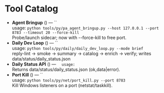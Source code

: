 # Tool Catalog

- **Agent Bringup** () — ``  
  usage: `python tools/py/pa_agent_bringup.py --host 127.0.0.1 --port 8783 --timeout 20 --force-kill`  
  Probe/launch sidecar; now with --force-kill to free port.
- **Daily Dev Loop** () — ``  
  usage: `python tools/py/daily/daily_dev_loop.py --mode brief`  
  reply-lint → smoke → summary → catalog → enrich → verify; writes data/status/daily_status.json
- **Daily Status API** () — ``  
  usage: ``  
  Returns data/status/daily_status.json (ok,data|error).
- **Port Kill** () — ``  
  usage: `python tools/py/net/port_kill.py --port 8783`  
  Kill Windows listeners on a port (netstat/taskkill).
